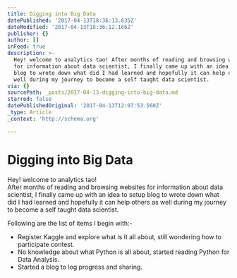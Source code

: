 ```yaml
---
title: Digging into Big Data
datePublished: '2017-04-13T18:36:13.635Z'
dateModified: '2017-04-13T18:36:12.166Z'
publisher: {}
author: []
inFeed: true
description: >-
  Hey! welcome to analytics tao! After months of reading and browsing websites
  for information about data scientist, I finally came up with an idea to setup
  blog to wrote down what did I had learned and hopefully it can help others as
  well during my journey to become a self taught data scientist.
via: {}
sourcePath: _posts/2017-04-13-digging-into-big-data.md
starred: false
datePublishedOriginal: '2017-04-13T12:07:53.560Z'
_type: Article
_context: 'http://schema.org'

---
```

# Digging into Big Data

Hey! welcome to analytics tao!  
After months of reading and browsing websites for information about data scientist, I finally came up with an idea to setup blog to wrote down what did I had learned and hopefully it can help others as well during my journey to become a self taught data scientist.

Following are the list of items I begin with:-

* Register Kaggle and explore what is it all about, still wondering how to participate contest.
* No knowledge about what Python is all about, started reading Python for Data Analysis.
* Started a blog to log progress and sharing.